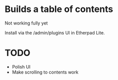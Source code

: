 # Builds a table of contents

Not working fully yet

Install via the /admin/plugins UI in Etherpad Lite.

# TODO

* Polish UI
* Make scrolling to contents work
